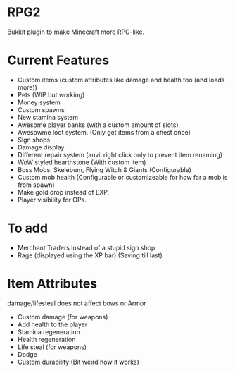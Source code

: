 RPG2
====

Bukkit plugin to make Minecraft more RPG-like.

Current Features
====
* Custom items (custom attributes like damage and health too (and loads more))
* Pets (WIP but working)
* Money system
* Custom spawns
* New stamina system
* Awesome player banks (with a custom amount of slots)
* Awesowme loot system. (Only get items from a chest once)
* Sign shops
* Damage display
* Different repair system (anvil right click only to prevent item renaming)
* WoW styled hearthstone (With custom item)
* Boss Mobs: Skelebum, Flying Witch & Giants (Configurable)
* Custom mob health (Configurable or customizeable for how far a mob is from spawn)
* Make gold drop instead of EXP.
* Player visibility for OPs.

To add
====
* Merchant Traders instead of a stupid sign shop
* Rage (displayed using the XP bar) (Saving till last)

Item Attributes
====
damage/lifesteal does not affect bows or Armor
* Custom damage (for weapons)
* Add health to the player
* Stamina regeneration
* Health regeneration
* Life steal (for weapons)
* Dodge
* Custom durability (Bit weird how it works)